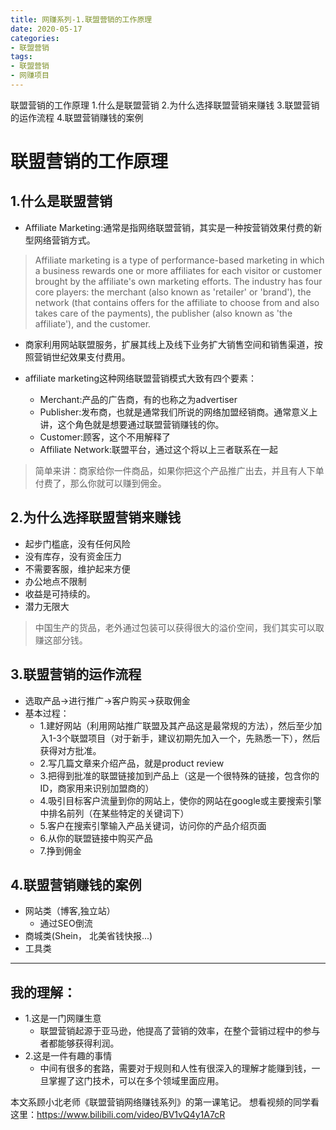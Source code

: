 ```yaml
---
title: 网赚系列-1.联盟营销的工作原理
date: 2020-05-17
categories: 
- 联盟营销
tags:
- 联盟营销
- 网赚项目
---
```

联盟营销的工作原理
1.什么是联盟营销
2.为什么选择联盟营销来赚钱
3.联盟营销的运作流程
4.联盟营销赚钱的案例
<!-- more -->
# 联盟营销的工作原理
## 1.什么是联盟营销
- Affiliate Marketing:通常是指网络联盟营销，其实是一种按营销效果付费的新型网络营销方式。

>  Affiliate marketing is a type of performance-based marketing in which a business rewards one or more affiliates for each visitor or customer brought by the affiliate's own marketing efforts. The industry has four core players: the merchant (also known as 'retailer' or 'brand'), the network (that contains offers for the affiliate to choose from and also takes care of the payments), the publisher (also known as 'the affiliate'), and the customer.

- 商家利用网站联盟服务，扩展其线上及线下业务扩大销售空间和销售渠道，按照营销世纪效果支付费用。

- affiliate marketing这种网络联盟营销模式大致有四个要素：
    - Merchant:产品的广告商，有的也称之为advertiser
    - Publisher:发布商，也就是通常我们所说的网络加盟经销商。通常意义上讲，这个角色就是想要通过联盟营销赚钱的你。
    - Customer:顾客，这个不用解释了
    - Affiliate Network:联盟平台，通过这个将以上三者联系在一起

> 简单来讲：商家给你一件商品，如果你把这个产品推广出去，并且有人下单付费了，那么你就可以赚到佣金。

## 2.为什么选择联盟营销来赚钱
- 起步门槛底，没有任何风险
- 没有库存，没有资金压力
- 不需要客服，维护起来方便
- 办公地点不限制
- 收益是可持续的。
- 潜力无限大
> 中国生产的货品，老外通过包装可以获得很大的溢价空间，我们其实可以取赚这部分钱。

## 3.联盟营销的运作流程
- 选取产品->进行推广->客户购买->获取佣金
- 基本过程：
    - 1.建好网站（利用网站推广联盟及其产品这是最常规的方法），然后至少加入1-3个联盟项目（对于新手，建议初期先加入一个，先熟悉一下），然后获得对方批准。
    - 2.写几篇文章来介绍产品，就是product review
    - 3.把得到批准的联盟链接加到产品上（这是一个很特殊的链接，包含你的ID，商家用来识别加盟商的）
    - 4.吸引目标客户流量到你的网站上，使你的网站在google或主要搜索引擎中排名前列（在某些特定的关键词下）
    - 5.客户在搜索引擎输入产品关键词，访问你的产品介绍页面
    - 6.从你的联盟链接中购买产品
    - 7.挣到佣金

## 4.联盟营销赚钱的案例
- 网站类（博客,独立站）
    - 通过SEO倒流
- 商城类(Shein， 北美省钱快报...)
- 工具类

-----
## 我的理解：
- 1.这是一门网赚生意
    - 联盟营销起源于亚马逊，他提高了营销的效率，在整个营销过程中的参与者都能够获得利润。
- 2.这是一件有趣的事情
    - 中间有很多的套路，需要对于规则和人性有很深入的理解才能赚到钱，一旦掌握了这门技术，可以在多个领域里面应用。

本文系顾小北老师《联盟营销网络赚钱系列》的第一课笔记。
想看视频的同学看这里：https://www.bilibili.com/video/BV1vQ4y1A7cR
